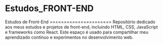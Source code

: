 # Estudos_FRONT-END
Estudos de Front-End ======================  Repositório dedicado aos meus estudos e projetos de front-end, incluindo HTML, CSS, JavaScript e frameworks como React. Este espaço é usado para compartilhar meu aprendizado contínuo e experimentos no desenvolvimento web.
